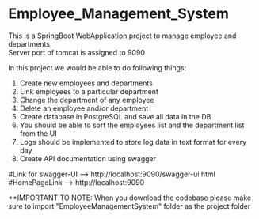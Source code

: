 # Employee_Management_System
This is a SpringBoot WebApplication project to manage employee and departments <br />
Server port of tomcat is assigned to 9090 

In this project we would be able to do following things:
1) Create new employees and departments
2) Link employees to a particular department
3) Change the department of any employee
4) Delete an employee and/or department
5) Create database in PostgreSQL and save all data in the DB
6) You should be able to sort the employees list and the department list from the UI
7) Logs should be implemented to store log data in text format for every day
8) Create API documentation using swagger 

#Link for swagger-UI --> http://localhost:9090/swagger-ui.html
<br/>#HomePageLink        --> http://localhost:9090


**IMPORTANT TO NOTE:
When you download the codebase please make sure to import "EmployeeManagementSystem" folder as the project folder
